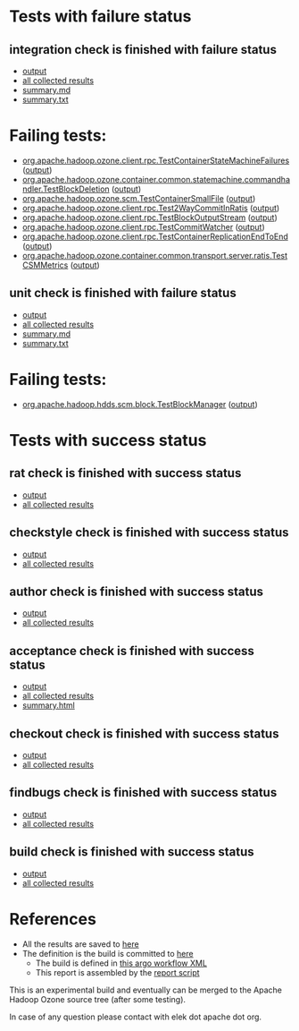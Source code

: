 # Tests with failure status

## integration check is finished with failure status

   * [output](https://raw.githubusercontent.com/elek/ozone-ci/master/pr/pr-hdds-2132-5g9kv/integration/output.log)
   * [all collected results](https://github.com/elek/ozone-ci/tree/master/pr/pr-hdds-2132-5g9kv/integration)
   * [summary.md](https://github.com/elek/ozone-ci/tree/master/pr/pr-hdds-2132-5g9kv/integration/summary.md)
   * [summary.txt](https://github.com/elek/ozone-ci/tree/master/pr/pr-hdds-2132-5g9kv/integration/summary.txt)

# Failing tests: 

 * [org.apache.hadoop.ozone.client.rpc.TestContainerStateMachineFailures](hadoop-ozone/integration-test/org.apache.hadoop.ozone.client.rpc.TestContainerStateMachineFailures.txt) ([output](hadoop-ozone/integration-test/org.apache.hadoop.ozone.client.rpc.TestContainerStateMachineFailures-output.txt/))
 * [org.apache.hadoop.ozone.container.common.statemachine.commandhandler.TestBlockDeletion](hadoop-ozone/integration-test/org.apache.hadoop.ozone.container.common.statemachine.commandhandler.TestBlockDeletion.txt) ([output](hadoop-ozone/integration-test/org.apache.hadoop.ozone.container.common.statemachine.commandhandler.TestBlockDeletion-output.txt/))
 * [org.apache.hadoop.ozone.scm.TestContainerSmallFile](hadoop-ozone/integration-test/org.apache.hadoop.ozone.scm.TestContainerSmallFile.txt) ([output](hadoop-ozone/integration-test/org.apache.hadoop.ozone.scm.TestContainerSmallFile-output.txt/))
 * [org.apache.hadoop.ozone.client.rpc.Test2WayCommitInRatis](hadoop-ozone/integration-test/org.apache.hadoop.ozone.client.rpc.Test2WayCommitInRatis.txt) ([output](hadoop-ozone/integration-test/org.apache.hadoop.ozone.client.rpc.Test2WayCommitInRatis-output.txt/))
 * [org.apache.hadoop.ozone.client.rpc.TestBlockOutputStream](hadoop-ozone/integration-test/org.apache.hadoop.ozone.client.rpc.TestBlockOutputStream.txt) ([output](hadoop-ozone/integration-test/org.apache.hadoop.ozone.client.rpc.TestBlockOutputStream-output.txt/))
 * [org.apache.hadoop.ozone.client.rpc.TestCommitWatcher](hadoop-ozone/integration-test/org.apache.hadoop.ozone.client.rpc.TestCommitWatcher.txt) ([output](hadoop-ozone/integration-test/org.apache.hadoop.ozone.client.rpc.TestCommitWatcher-output.txt/))
 * [org.apache.hadoop.ozone.client.rpc.TestContainerReplicationEndToEnd](hadoop-ozone/integration-test/org.apache.hadoop.ozone.client.rpc.TestContainerReplicationEndToEnd.txt) ([output](hadoop-ozone/integration-test/org.apache.hadoop.ozone.client.rpc.TestContainerReplicationEndToEnd-output.txt/))
 * [org.apache.hadoop.ozone.container.common.transport.server.ratis.TestCSMMetrics](hadoop-ozone/integration-test/org.apache.hadoop.ozone.container.common.transport.server.ratis.TestCSMMetrics.txt) ([output](hadoop-ozone/integration-test/org.apache.hadoop.ozone.container.common.transport.server.ratis.TestCSMMetrics-output.txt/))

## unit check is finished with failure status

   * [output](https://raw.githubusercontent.com/elek/ozone-ci/master/pr/pr-hdds-2132-5g9kv/unit/output.log)
   * [all collected results](https://github.com/elek/ozone-ci/tree/master/pr/pr-hdds-2132-5g9kv/unit)
   * [summary.md](https://github.com/elek/ozone-ci/tree/master/pr/pr-hdds-2132-5g9kv/unit/summary.md)
   * [summary.txt](https://github.com/elek/ozone-ci/tree/master/pr/pr-hdds-2132-5g9kv/unit/summary.txt)

# Failing tests: 

 * [org.apache.hadoop.hdds.scm.block.TestBlockManager](hadoop-hdds/server-scm/org.apache.hadoop.hdds.scm.block.TestBlockManager.txt) ([output](hadoop-hdds/server-scm/org.apache.hadoop.hdds.scm.block.TestBlockManager-output.txt/))


# Tests with success status

## rat check is finished with success status

   * [output](https://raw.githubusercontent.com/elek/ozone-ci/master/pr/pr-hdds-2132-5g9kv/rat/output.log)
   * [all collected results](https://github.com/elek/ozone-ci/tree/master/pr/pr-hdds-2132-5g9kv/rat)


## checkstyle check is finished with success status

   * [output](https://raw.githubusercontent.com/elek/ozone-ci/master/pr/pr-hdds-2132-5g9kv/checkstyle/output.log)
   * [all collected results](https://github.com/elek/ozone-ci/tree/master/pr/pr-hdds-2132-5g9kv/checkstyle)


## author check is finished with success status

   * [output](https://raw.githubusercontent.com/elek/ozone-ci/master/pr/pr-hdds-2132-5g9kv/author/output.log)
   * [all collected results](https://github.com/elek/ozone-ci/tree/master/pr/pr-hdds-2132-5g9kv/author)


## acceptance check is finished with success status

   * [output](https://raw.githubusercontent.com/elek/ozone-ci/master/pr/pr-hdds-2132-5g9kv/acceptance/output.log)
   * [all collected results](https://github.com/elek/ozone-ci/tree/master/pr/pr-hdds-2132-5g9kv/acceptance)
   * [summary.html](https://elek.github.io/ozone-ci/pr/pr-hdds-2132-5g9kv/acceptance/summary.html)


## checkout check is finished with success status

   * [output](https://raw.githubusercontent.com/elek/ozone-ci/master/pr/pr-hdds-2132-5g9kv/checkout/output.log)
   * [all collected results](https://github.com/elek/ozone-ci/tree/master/pr/pr-hdds-2132-5g9kv/checkout)


## findbugs check is finished with success status

   * [output](https://raw.githubusercontent.com/elek/ozone-ci/master/pr/pr-hdds-2132-5g9kv/findbugs/output.log)
   * [all collected results](https://github.com/elek/ozone-ci/tree/master/pr/pr-hdds-2132-5g9kv/findbugs)


## build check is finished with success status

   * [output](https://raw.githubusercontent.com/elek/ozone-ci/master/pr/pr-hdds-2132-5g9kv/build/output.log)
   * [all collected results](https://github.com/elek/ozone-ci/tree/master/pr/pr-hdds-2132-5g9kv/build)




# References

 * All the results are saved to [here](https://github.com/elek/ozone-ci/tree/master/pr/pr-hdds-2132-5g9kv/)
 * The definition is the build is committed to [here](https://github.com/elek/argo-ozone)
    * The build is defined in [this argo workflow XML](https://github.com/elek/argo-ozone/blob/master/ozone-build.yaml)
    * This report is assembled by the [report script](https://github.com/elek/argo-ozone/blob/master/scripts/report.sh)

This is an experimental build and eventually can be merged to the Apache Hadoop Ozone source tree (after some testing).

In case of any question please contact with elek dot apache dot org.
